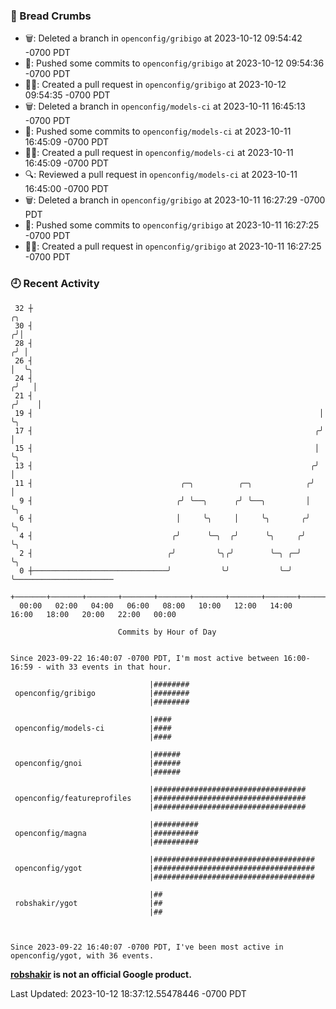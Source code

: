 ### 🍞 Bread Crumbs

 * 🗑: Deleted a branch in `openconfig/gribigo` at 2023-10-12 09:54:42 -0700 PDT
 * 🚢: Pushed some commits to `openconfig/gribigo` at 2023-10-12 09:54:36 -0700 PDT
 * ✍🏼: Created a pull request in `openconfig/gribigo` at 2023-10-12 09:54:35 -0700 PDT
 * 🗑: Deleted a branch in `openconfig/models-ci` at 2023-10-11 16:45:13 -0700 PDT
 * 🚢: Pushed some commits to `openconfig/models-ci` at 2023-10-11 16:45:09 -0700 PDT
 * ✍🏼: Created a pull request in `openconfig/models-ci` at 2023-10-11 16:45:09 -0700 PDT
 * 🔍: Reviewed a pull request in  `openconfig/models-ci` at 2023-10-11 16:45:00 -0700 PDT
 * 🗑: Deleted a branch in `openconfig/gribigo` at 2023-10-11 16:27:29 -0700 PDT
 * 🚢: Pushed some commits to `openconfig/gribigo` at 2023-10-11 16:27:25 -0700 PDT
 * ✍🏼: Created a pull request in `openconfig/gribigo` at 2023-10-11 16:27:25 -0700 PDT

### 🕘 Recent Activity
```
 32 ┼                                                                    ╭╮
 30 ┤                                                                   ╭╯│
 28 ┤                                                                  ╭╯ │
 26 ┤                                                                  │  ╰╮
 24 ┤                                                                 ╭╯   │
 21 ┤                                                                ╭╯    │
 19 ┤                                                                │     ╰╮
 17 ┤                                                               ╭╯      │
 15 ┤                                                               │       ╰╮
 13 ┤                                                              ╭╯        │
 11 ┤                                 ╭─╮          ╭─╮            ╭╯         │
  9 ┤                                ╭╯ ╰──╮      ╭╯ ╰──╮         │          ╰╮
  6 ┤                                │     ╰╮     │     ╰╮       ╭╯           ╰╮
  4 ┤                               ╭╯      ╰─╮  ╭╯      ╰╮     ╭╯             ╰╮
  2 ┤                              ╭╯         ╰╮╭╯        ╰─╮ ╭─╯               ╰╮
  0 ┼──────────────────────────────╯           ╰╯           ╰─╯                  ╰──────────────────────
    +───────+───────+───────+───────+───────+───────+───────+───────+───────+───────+───────+───────+────
  00:00   02:00   04:00   06:00   08:00   10:00   12:00   14:00   16:00   18:00   20:00   22:00   00:00   

						Commits by Hour of Day


Since 2023-09-22 16:40:07 -0700 PDT, I'm most active between 16:00-16:59 - with 33 events in that hour.

```



```
                               |########
 openconfig/gribigo            |########
                               |########

                               |####
 openconfig/models-ci          |####
                               |####

                               |######
 openconfig/gnoi               |######
                               |######

                               |##################################
 openconfig/featureprofiles    |##################################
                               |##################################

                               |##########
 openconfig/magna              |##########
                               |##########

                               |####################################
 openconfig/ygot               |####################################
                               |####################################

                               |##
 robshakir/ygot                |##
                               |##



Since 2023-09-22 16:40:07 -0700 PDT, I've been most active in openconfig/ygot, with 36 events.

```
**[robshakir](mailto:robjs@google.com) is not an official Google product.**  


Last Updated: 2023-10-12 18:37:12.55478446 -0700 PDT
